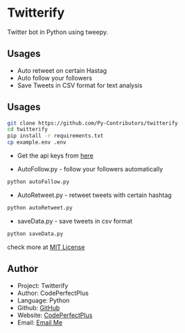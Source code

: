 # Twitterify

Twitter bot in Python using tweepy.

## Usages

- Auto retweet on certain Hastag
- Auto follow your followers
- Save Tweets in CSV format for text analysis

## Usages

```bash
git clone https://github.com/Py-Contributors/twitterify
cd twitterify
pip install -r requirements.txt
cp example.env .env
```

- Get the api keys from [here](https://developer.twitter.com/en/docs/twitter-api/getting-started/getting-access-to-the-twitter-api)

- AutoFollow.py - follow your followers automatically

```bash
python autoFollow.py
```

- AutoRetweet.py - retweet tweets with certain hashtag

```bash
python autoRetweet.py
```

- saveData.py - save tweets in csv format

```bash
python saveData.py
```


check more at [MIT License](/LICENSE)

## Author

- Project: Twitterify
- Author: CodePerfectPlus
- Language: Python
- Github: [GitHub](https://github.com/codePerfectPlus)
- Website: [CodePerfectPlus](http://codeperfectplus.herokuapp.com/)
- Email: [Email Me](mailto:codeperfectplus@gmail.com)